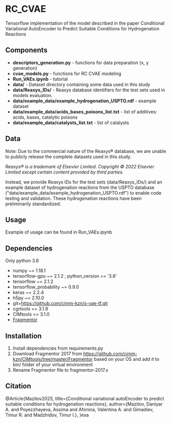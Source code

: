 # RC_CVAE

Tensorflow implementation of the model described in the paper Conditional Variational AutoEncoder to Predict Suitable Conditions for Hydrogenation Reactions 

## Components
* **descriptors_generation.py** - functions for data preparation (x, y generation)
* **cvae_models.py** - functions for RC CVAE modeling
* **Run_VAEs.ipynb** - tutorial 
* **data/** - Dataset directory containing some data used in this study
* **data/Reaxys_IDs/** - Reaxys database identifiers for the test sets used in models evaluation.
* **data/example_data/example_hydrogenation_USPTO.rdf** - example dataset
* **data/example_data/acids_bases_poisons_list.txt** - list of additives: acids, bases, catalytic poisons
* **data/example_data/catalysts_list.txt** - list of catalysts

## Data
Note: Due to the commercial nature of the Reaxys® database, we are unable to publicly release the complete datasets used in this study. 

*Reaxys® is a trademark of Elsevier Limited. Copyright © 2022 Elsevier Limited except certain content provided by third parties.*

Instead, we provide Reaxys IDs for the test sets (data/Reaxys_IDs/)  and an example dataset of hydrogenation reactions from the USPTO database ("data/example_data/example_hydrogenation_USPTO.rdf") to enable code testing and validation. These hydrogenation reactions have been preliminarily standardized.

## Usage
Example of usage can be found in Run_VAEs.ipynb

## Dependencies

Only python 3.6

* numpy ~= 1.18.1
* tensorflow-gpu ~= 2.1.2 ; python_version == '3.6'
* tensorflow ~= 2.1.2
* tensorflow_probability ~= 0.9.0
* keras ~= 2.2.4
* h5py ~= 2.10.0
* git+https://github.com/cimm-kzn/s-vae-tf.git
* cgrtools == 3.1.9
* CIMtools == 3.1.0
* [Fragmentor](https://github.com/cimm-kzn/CIMtools/tree/master/Fragmentor)

## Installation

1. Install dependencies from requirements.py
2. Download Fragmentor 2017 from https://github.com/cimm-kzn/CIMtools/tree/master/Fragmentor based on your OS and add it to bin/ folder of your virtual environment
3. Rename Fragmentor file to fragmentor-2017.x

## Citation
@Article{Mazitov2025,
  title={Conditional variational autoEncoder to predict suitable conditions for hydrogenation reactions},
  author={Mazitov, Daniyar A. and Poyezzhayeva, Assima and Afonina, Valentina A. and Gimadiev, Timur R. and Madzhidov, Timur I.},
}exa
